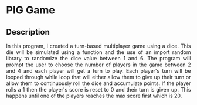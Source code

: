 <h1>PIG Game</h1>

<h2>Description</h2>

<p align = "justify">In this program, I created a turn-based multiplayer game using a dice. This die will be simulated using a function and the use of an import random library to randomize the dice value between 1 and 6. The program will prompt the user to choose the number of players in the game between 2 and 4 and each player will get a turn to play. Each player's turn will be looped through while loop that will either allow them to give up their turn or allow them to continuously roll the dice and accumulate points. If the player rolls a 1 then the player's score is reset to 0 and their turn is given up. This happens until one of the players reaches the max score first which is 20.</p>
